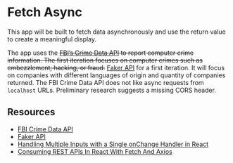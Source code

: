 # Fetch Async

This app will be built to fetch data asynchronously and use the return value to create a meaningful display.

The app uses the ~~[FBI&rsquo;s Crime Data API](https://crime-data-explorer.fr.cloud.gov/pages/docApi) to report computer crime information. The first iteration focuses on computer crimes such as embezzlement, hacking, or fraud.~~ [Faker API](https://fakerapi.it/en) for a first iteration. It will focus on companies with different languages of origin and quantity of companies returned. The FBI Crime Data API does not like async requests from `localhost` URLs. Preliminary research suggests a missing CORS header.

## Resources

- [FBI Crime Data API](https://crime-data-explorer.fr.cloud.gov/pages/docApi)
- [Faker API](https://fakerapi.it/en)
- [Handling Multiple Inputs with a Single onChange Handler in React](https://www.pluralsight.com/guides/handling-multiple-inputs-with-single-onchange-handler-react)
- [Consuming REST APIs In React With Fetch And Axios](https://www.smashingmagazine.com/2020/06/rest-api-react-fetch-axios/)
